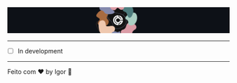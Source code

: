 <div style="text-align: left">
  <a href="#">
    <img alt="NLW Pocket" src=".github/logo.png"/>
  </a>
</div>

---

- [ ] In development

---

Feito com ❤ by Igor 🖖